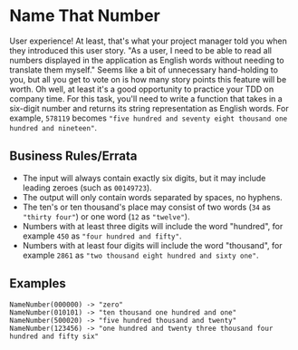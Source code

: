 # Name That Number

User experience! At least, that's what your project manager told you when they introduced this user story. "As a user, I need to be able to read all numbers displayed in the application as English words without needing to translate them myself." Seems like a bit of unnecessary hand-holding to you, but all you get to vote on is how many story points this feature will be worth. Oh well, at least it's a good opportunity to practice your TDD on company time. For this task, you'll need to write a function that takes in a six-digit number and returns its string representation as English words. For example, `578119` becomes `"five hundred and seventy eight thousand one hundred and nineteen"`.

## Business Rules/Errata

- The input will always contain exactly six digits, but it may include leading zeroes (such as `00149723`).
- The output will only contain words separated by spaces, no hyphens.
- The ten's or ten thousand's place may consist of two words (`34` as `"thirty four"`) or one word (`12` as `"twelve"`).
- Numbers with at least three digits will include the word "hundred", for example `450` as `"four hundred and fifty"`.
- Numbers with at least four digits will include the word "thousand", for example `2861` as `"two thousand eight hundred and sixty one"`.

## Examples

```
NameNumber(000000) -> "zero"
NameNumber(010101) -> "ten thousand one hundred and one"
NameNumber(500020) -> "five hundred thousand and twenty"
NameNumber(123456) -> "one hundred and twenty three thousand four hundred and fifty six"
```